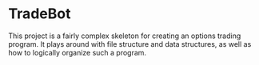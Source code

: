 # TradeBot

This project is a fairly complex skeleton for creating an options trading program. It plays around with file structure and data structures, as well as how to logically organize such a program.